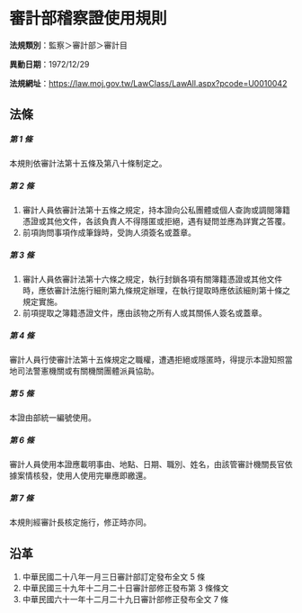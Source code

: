 # 審計部稽察證使用規則



**法規類別**：監察＞審計部＞審計目

**異動日期**：1972/12/29  

**法規網址**：https://law.moj.gov.tw/LawClass/LawAll.aspx?pcode=U0010042



## 法條
##### 第 1 條
本規則依審計法第十五條及第八十條制定之。

##### 第 2 條
1. 審計人員依審計法第十五條之規定，持本證向公私團體或個人查詢或調閱簿籍憑證或其他文件，各該負責人不得隱匿或拒絕，遇有疑問並應為詳實之答覆。
1. 前項詢問事項作成筆錄時，受詢人須簽名或蓋章。

##### 第 3 條
1. 審計人員依審計法第十六條之規定，執行封鎖各項有關簿籍憑證或其他文件時，應依審計法施行細則第九條規定辦理，在執行提取時應依該細則第十條之規定實施。
1. 前項提取之簿籍憑證文件，應由該物之所有人或其關係人簽名或蓋章。

##### 第 4 條
審計人員行使審計法第十五條規定之職權，遭遇拒絕或隱匿時，得提示本證知照當地司法警憲機關或有關機關團體派員協助。

##### 第 5 條
本證由部統一編號使用。

##### 第 6 條
審計人員使用本證應載明事由、地點、日期、職別、姓名，由該管審計機關長官依據案情核發，使用人使用完畢應即繳還。

##### 第 7 條
本規則經審計長核定施行，修正時亦同。

## 沿革
1. 中華民國二十八年一月三日審計部訂定發布全文 5  條
1. 中華民國三十九年十二月二十日審計部修正發布第 3  條條文
1. 中華民國六十一年十二月二十九日審計部修正發布全文 7  條
